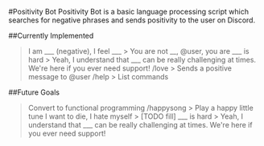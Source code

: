#Positivity Bot
Positivity Bot is a basic language processing script which searches for negative phrases and sends positivity to the user on Discord. 

##Currently Implemented
> I am ___ (negative), I feel ___
	> You are not __, @user, you are <supportive phrase>
> ___ is hard
	> Yeah, I understand that ___ can be really challenging at times. We're here if you ever need support!
> /love
	> Sends a positive message to @user
> /help
	> List commands

##Future Goals
> Convert to functional programming
> /happysong
	> Play a happy little tune
> I want to die, I hate myself
	> [TODO fill]
> ___ is hard
	> Yeah, I understand that ___ can be really challenging at times. We're here if you ever need support!
